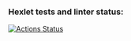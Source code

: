 ### Hexlet tests and linter status:
[![Actions Status](https://github.com/MrKeke/frontend-project-12/actions/workflows/hexlet-check.yml/badge.svg)](https://github.com/MrKeke/frontend-project-12/actions)